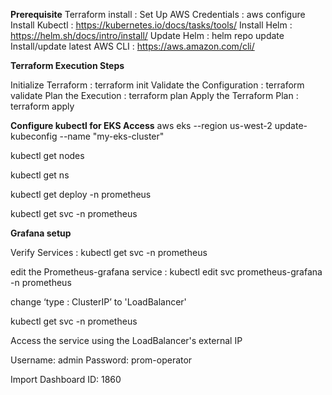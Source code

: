 

**Prerequisite**
Terraform install :
Set Up AWS Credentials : aws configure
Install Kubectl : https://kubernetes.io/docs/tasks/tools/
Install Helm : https://helm.sh/docs/intro/install/
Update Helm : helm repo update
Install/update latest AWS CLI : https://aws.amazon.com/cli/




**Terraform Execution Steps**

Initialize Terraform : terraform init
Validate the Configuration : terraform validate
Plan the Execution : terraform plan
Apply the Terraform Plan : terraform apply


**Configure kubectl for EKS Access**
aws eks --region us-west-2 update-kubeconfig --name "my-eks-cluster"


kubectl get nodes

kubectl get ns

kubectl get deploy -n prometheus

kubectl get svc -n prometheus



**Grafana setup**

Verify Services :
kubectl get svc -n prometheus

edit the Prometheus-grafana service :
kubectl edit svc prometheus-grafana -n prometheus

change ‘type : ClusterIP’ to 'LoadBalancer'

kubectl get svc -n prometheus

Access the service using the LoadBalancer's external IP

Username: admin 
Password: prom-operator


Import Dashboard ID: 1860


